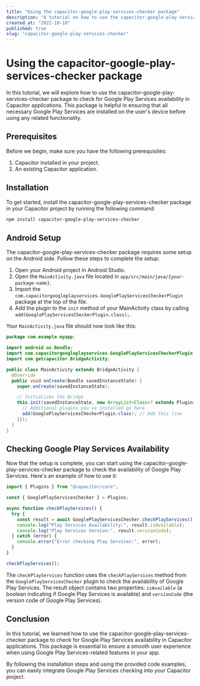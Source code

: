 ```yaml
---
title: "Using the capacitor-google-play-services-checker package"
description: "A tutorial on how to use the capacitor-google-play-services-checker package to check for Google Play Services availability in Capacitor applications."
created_at: "2022-10-18"
published: true
slug: "capacitor-google-play-services-checker"
---
```


# Using the capacitor-google-play-services-checker package

In this tutorial, we will explore how to use the capacitor-google-play-services-checker package to check for Google Play Services availability in Capacitor applications. This package is helpful in ensuring that all necessary Google Play Services are installed on the user's device before using any related functionality.

## Prerequisites

Before we begin, make sure you have the following prerequisites:

1. Capacitor installed in your project.
2. An existing Capacitor application.

## Installation

To get started, install the capacitor-google-play-services-checker package in your Capacitor project by running the following command:

```bash
npm install capacitor-google-play-services-checker
```

## Android Setup

The capacitor-google-play-services-checker package requires some setup on the Android side. Follow these steps to complete the setup:

1. Open your Android project in Android Studio.
2. Open the `MainActivity.java` file located in `app/src/main/java/{your-package-name}`.
3. Import the `com.capacitorgoogleplayservices.GooglePlayServicesCheckerPlugin` package at the top of the file.
4. Add the plugin to the `init` method of your MainActivity class by calling `add(GooglePlayServicesCheckerPlugin.class);`.

Your `MainActivity.java` file should now look like this:

```java
package com.example.myapp;

import android.os.Bundle;
import com.capacitorgoogleplayservices.GooglePlayServicesCheckerPlugin;
import com.getcapacitor.BridgeActivity;

public class MainActivity extends BridgeActivity {
  @Override
  public void onCreate(Bundle savedInstanceState) {
    super.onCreate(savedInstanceState);

    // Initializes the Bridge
    this.init(savedInstanceState, new ArrayList<Class<? extends Plugin>>() {{
      // Additional plugins you've installed go here
      add(GooglePlayServicesCheckerPlugin.class); // Add this line
    }});
  }
}
```

## Checking Google Play Services Availability

Now that the setup is complete, you can start using the capacitor-google-play-services-checker package to check the availability of Google Play Services. Here's an example of how to use it:

```typescript
import { Plugins } from "@capacitor/core";

const { GooglePlayServicesChecker } = Plugins;

async function checkPlayServices() {
  try {
    const result = await GooglePlayServicesChecker.checkPlayServices();
    console.log("Play Services Availability:", result.isAvailable);
    console.log("Play Services Version:", result.versionCode);
  } catch (error) {
    console.error("Error checking Play Services:", error);
  }
}

checkPlayServices();
```

The `checkPlayServices` function uses the `checkPlayServices` method from the `GooglePlayServicesChecker` plugin to check the availability of Google Play Services. The result object contains two properties: `isAvailable` (a boolean indicating if Google Play Services is available) and `versionCode` (the version code of Google Play Services).

## Conclusion

In this tutorial, we learned how to use the capacitor-google-play-services-checker package to check for Google Play Services availability in Capacitor applications. This package is essential to ensure a smooth user experience when using Google Play Services-related features in your app.

By following the installation steps and using the provided code examples, you can easily integrate Google Play Services checking into your Capacitor project.